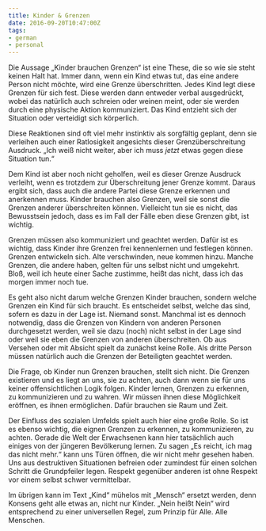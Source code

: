 ```yaml
---
title: Kinder & Grenzen
date: 2016-09-20T10:47:00Z
tags:
- german
- personal
---
```

Die Aussage „Kinder brauchen Grenzen“ ist eine These, die so wie sie steht keinen Halt hat. Immer dann, wenn ein Kind etwas tut, das eine andere Person nicht möchte, wird eine Grenze überschritten. Jedes Kind legt diese Grenzen für sich fest. Diese werden dann entweder verbal ausgedrückt, wobei das natürlich auch schreien oder weinen meint, oder sie werden durch eine physische Aktion kommuniziert. Das Kind entzieht sich der Situation oder verteidigt sich körperlich.

<!--more-->

Diese Reaktionen sind oft viel mehr instinktiv als sorgfältig geplant, denn sie verleihen auch einer Ratlosigkeit angesichts dieser Grenzüberschreitung Ausdruck. „Ich weiß nicht weiter, aber ich muss *jetzt* etwas gegen diese Situation tun.“

Dem Kind ist aber noch nicht geholfen, weil es dieser Grenze Ausdruck verleiht, wenn es trotzdem zur Überschreitung jener Grenze kommt. Daraus ergibt sich, dass auch die andere Partei diese Grenze erkennen und anerkennen muss. Kinder brauchen also Grenzen, weil sie sonst die Grenzen anderer überschreiten können. Vielleicht tun sie es nicht, das Bewusstsein jedoch, dass es im Fall der Fälle eben diese Grenzen gibt, ist wichtig.

Grenzen müssen also kommuniziert und geachtet werden. Dafür ist es wichtig, dass Kinder ihre Grenzen frei kennenlernen und festlegen können. Grenzen entwickeln sich. Alte verschwinden, neue kommen hinzu. Manche Grenzen, die andere haben, gelten für uns selbst nicht und umgekehrt. Bloß, weil ich heute einer Sache zustimme, heißt das nicht, dass ich das morgen immer noch tue.

Es geht also nicht darum welche Grenzen Kinder brauchen, sondern welche Grenzen ein Kind für sich braucht. Es entscheidet selbst, welche das sind, sofern es dazu in der Lage ist. Niemand sonst. Manchmal ist es dennoch notwendig, dass die Grenzen von Kindern von anderen Personen durchgesetzt werden, weil sie dazu (noch) nicht selbst in der Lage sind oder weil sie eben die Grenzen von anderen überschreiten. Ob aus Versehen oder mit Absicht spielt da zunächst keine Rolle. Als dritte Person müssen natürlich auch die Grenzen der Beteiligten geachtet werden.

Die Frage, ob Kinder nun Grenzen brauchen, stellt sich nicht. Die Grenzen existieren und es liegt an uns, sie zu achten, auch dann wenn sie für uns keiner offensichtlichen Logik folgen. Kinder lernen, Grenzen zu erkennen, zu kommunizieren und zu wahren. Wir müssen ihnen diese Möglichkeit eröffnen, es ihnen ermöglichen. Dafür brauchen sie Raum und Zeit.

Der Einfluss des sozialen Umfelds spielt auch hier eine große Rolle. So ist es ebenso wichtig, die eignen Grenzen zu erkennen, zu kommunizieren, zu achten. Gerade die Welt der Erwachsenen kann hier tatsächlich auch einiges von der jüngeren Bevölkerung lernen. Zu sagen „Es reicht, ich mag das nicht mehr.“ kann uns Türen öffnen, die wir nicht mehr gesehen haben. Uns aus destruktiven Situationen befreien oder zumindest für einen solchen Schritt die Grundpfeiler legen. Respekt gegenüber anderen ist ohne Respekt vor einem selbst schwer vermittelbar.

Im übrigen kann im Text „Kind“ mühelos mit „Mensch“ ersetzt werden, denn Konsens geht alle etwas an, nicht nur Kinder. „Nein heißt Nein“ wird entsprechend zu einer universellen Regel, zum Prinzip für Alle. Alle Menschen.
